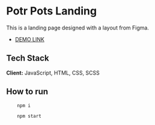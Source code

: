 # Potr Pots Landing

This is a landing page designed with a layout from Figma.

- [DEMO LINK](https://xiimiik.github.io/port-pots_landing/)


## Tech Stack

**Client:** JavaScript, HTML, CSS, SCSS


## How to run

```javascript
    npm i

    npm start
```
